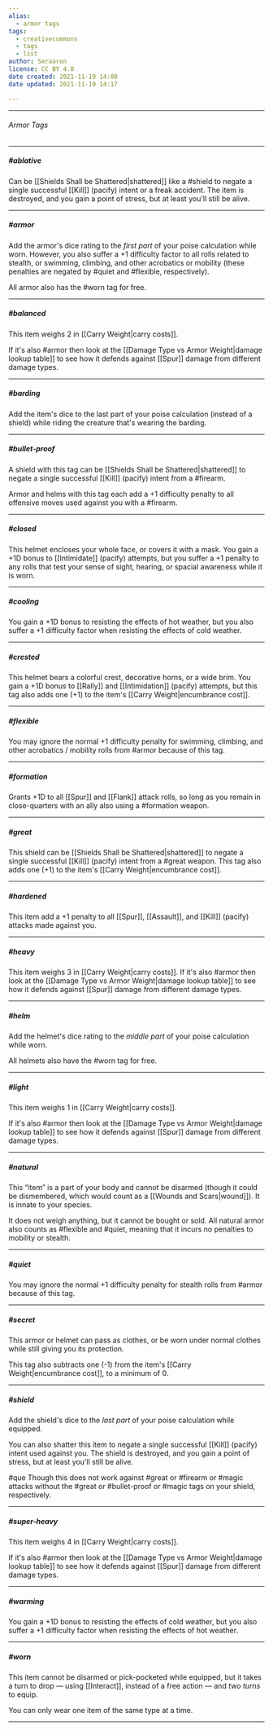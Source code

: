 ```yaml
---
alias:
  - armor tags
tags:
  - creativecommons
  - tags
  - list
author: Seraaron
license: CC BY 4.0
date created: 2021-11-19 14:08
date updated: 2021-11-19 14:17

---
```


---

###### Armor Tags

---

##### #ablative

Can be [[Shields Shall be Shattered|shattered]] like a #shield to negate a single successful [[Kill]] (pacify) intent or a freak accident. The item is destroyed, and you gain a point of stress, but at least you'll still be alive.

---

##### #armor

Add the armor's dice rating to the *first part* of your poise calculation while worn. However, you also suffer a +1 difficulty factor to all rolls related to stealth, or swimming, climbing, and other acrobatics or mobility (these penalties are negated by #quiet and #flexible, respectively).

All armor also has the #worn tag for free.

---

##### #balanced

This item weighs 2 in [[Carry Weight|carry costs]].

If it's also #armor then look at the [[Damage Type vs Armor Weight|damage lookup table]] to see how it defends against [[Spur]] damage from different damage types.

---

##### #barding

Add the item's dice to the last part of your poise calculation (instead of a shield) while riding the creature that's wearing the barding.

---

##### #bullet-proof

A shield with this tag can be [[Shields Shall be Shattered|shattered]] to negate a single successful [[Kill]] (pacify) intent from a #firearm.

Armor and helms with this tag each add a +1 difficulty penalty to all offensive moves used against you with a #firearm.

---

##### #closed

This helmet encloses your whole face, or covers it with a mask. You gain a +1D bonus to [[Intimidate]] (pacify) attempts, but you suffer a +1 penalty to any rolls that test your sense of sight, hearing, or spacial awareness while it is worn.

---

##### #cooling

You gain a +1D bonus to resisting the effects of hot weather, but you also suffer a +1 difficulty factor when resisting the effects of cold weather.

---

##### #crested

This helmet bears a colorful crest, decorative horns, or a wide brim. You gain a +1D bonus to [[Rally]] and [[Intimidation]] (pacify) attempts, but this tag also adds one (+1) to the item's [[Carry Weight|encumbrance cost]].

---

##### #flexible

You may ignore the normal +1 difficulty penalty for swimming, climbing, and other acrobatics / mobility rolls from #armor because of this tag.

---

##### #formation

Grants +1D to all [[Spur]] and [[Flank]] attack rolls, so long as you remain in close-quarters with an ally also using a #formation weapon.

---

##### #great

This shield can be [[Shields Shall be Shattered|shattered]] to negate a single successful [[Kill]] (pacify) intent from a #great weapon. This tag also adds one (+1) to the item's [[Carry Weight|encumbrance cost]].

---

##### #hardened

This item add a +1 penalty to all [[Spur]], [[Assault]], and [[Kill]] (pacify) attacks made against you.

---

##### #heavy

This item weighs 3 in [[Carry Weight|carry costs]]. If it's also #armor then look at the [[Damage Type vs Armor Weight|damage lookup table]] to see how it defends against [[Spur]] damage from different damage types.

---

##### #helm

Add the helmet's dice rating to the *middle part* of your poise calculation while worn.

All helmets also have the #worn tag for free.

---

##### #light

This item weighs 1 in [[Carry Weight|carry costs]].

If it's also #armor then look at the [[Damage Type vs Armor Weight|damage lookup table]] to see how it defends against [[Spur]] damage from different damage types.

---

##### #natural

This “item” is a part of your body and cannot be disarmed (though it could be dismembered, which would count as a [[Wounds and Scars|wound]]). It is innate to your species.

It does not weigh anything, but it cannot be bought or sold. All natural armor also counts as #flexible and #quiet, meaning that it incurs no penalties to mobility or stealth.

---

##### #quiet

You may ignore the normal +1 difficulty penalty for stealth rolls from #armor because of this tag.

---

##### #secret

This armor or helmet can pass as clothes, or be worn under normal clothes while still giving you its protection.

This tag also subtracts one (-1) from the item's [[Carry Weight|encumbrance cost]], to a minimum of 0.

---

##### #shield

Add the shield's dice to the *last part* of your poise calculation while equipped.

You can also shatter this item to negate a single successful [[Kill]] (pacify) intent used against you. The shield is destroyed, and you gain a point of stress, but at least you'll still be alive.

#que Though this does not work against #great or #firearm or #magic attacks without the #great or #bullet-proof  or #magic tags on your shield, respectively.

---

##### #super-heavy

This item weighs 4 in [[Carry Weight|carry costs]].

If it's also #armor then look at the [[Damage Type vs Armor Weight|damage lookup table]] to see how it defends against [[Spur]] damage from different damage types.

---

##### #warming

You gain a +1D bonus to resisting the effects of cold weather, but you also suffer a +1 difficulty factor when resisting the effects of hot weather.

---

##### #worn

This item cannot be disarmed or pick-pocketed while equipped, but it takes a turn to drop — using [[Interact]], instead of a free action — and _two turns_ to equip.

You can only wear one item of the same type at a time.

---
